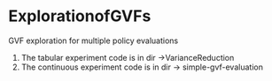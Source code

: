 # ExplorationofGVFs
GVF exploration for multiple policy evaluations

1. The tabular experiment code is in dir ->VarianceReduction
2. The continuous experiment code is in dir -> simple-gvf-evaluation
